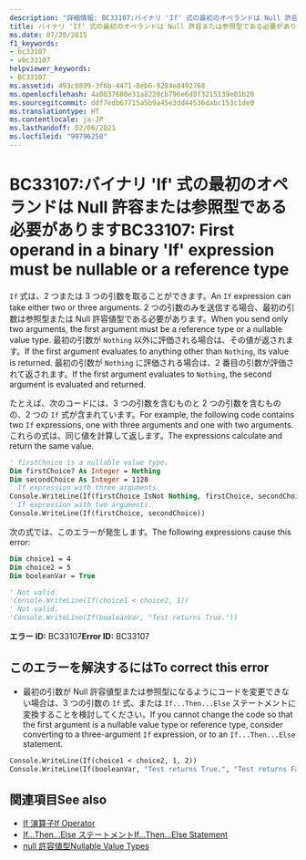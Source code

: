 ```yaml
---
description: "詳細情報: BC33107:バイナリ 'If' 式の最初のオペランドは Null 許容または参照型である必要があります"
title: バイナリ 'If' 式の最初のオペランドは Null 許容または参照型である必要があります
ms.date: 07/20/2015
f1_keywords:
- bc33107
- vbc33107
helpviewer_keywords:
- BC33107
ms.assetid: 493c8899-3f6b-4471-8eb6-9284e8492768
ms.openlocfilehash: 4a0037680e31a8220cb796e6d8f3215139e01b20
ms.sourcegitcommit: ddf7edb67715a5b9a45e3dd44536dabc153c1de0
ms.translationtype: HT
ms.contentlocale: ja-JP
ms.lasthandoff: 02/06/2021
ms.locfileid: "99796250"
---
```

# <a name="bc33107-first-operand-in-a-binary-if-expression-must-be-nullable-or-a-reference-type"></a><span data-ttu-id="2104c-103">BC33107:バイナリ 'If' 式の最初のオペランドは Null 許容または参照型である必要があります</span><span class="sxs-lookup"><span data-stu-id="2104c-103">BC33107: First operand in a binary 'If' expression must be nullable or a reference type</span></span>

<span data-ttu-id="2104c-104">`If` 式は、2 つまたは 3 つの引数を取ることができます。</span><span class="sxs-lookup"><span data-stu-id="2104c-104">An `If` expression can take either two or three arguments.</span></span> <span data-ttu-id="2104c-105">2 つの引数のみを送信する場合、最初の引数は参照型または Null 許容値型である必要があります。</span><span class="sxs-lookup"><span data-stu-id="2104c-105">When you send only two arguments, the first argument must be a reference type or a nullable value type.</span></span> <span data-ttu-id="2104c-106">最初の引数が `Nothing` 以外に評価される場合は、その値が返されます。</span><span class="sxs-lookup"><span data-stu-id="2104c-106">If the first argument evaluates to anything other than `Nothing`, its value is returned.</span></span> <span data-ttu-id="2104c-107">最初の引数が `Nothing` に評価される場合は、2 番目の引数が評価されて返されます。</span><span class="sxs-lookup"><span data-stu-id="2104c-107">If the first argument evaluates to `Nothing`, the second argument is evaluated and returned.</span></span>

 <span data-ttu-id="2104c-108">たとえば、次のコードには、3 つの引数を含むものと 2 つの引数を含むものの、2 つの `If` 式が含まれています。</span><span class="sxs-lookup"><span data-stu-id="2104c-108">For example, the following code contains two `If` expressions, one with three arguments and one with two arguments.</span></span> <span data-ttu-id="2104c-109">これらの式は、同じ値を計算して返します。</span><span class="sxs-lookup"><span data-stu-id="2104c-109">The expressions calculate and return the same value.</span></span>

```vb
' firstChoice is a nullable value type.
Dim firstChoice? As Integer = Nothing
Dim secondChoice As Integer = 1128
' If expression with three arguments.
Console.WriteLine(If(firstChoice IsNot Nothing, firstChoice, secondChoice))
' If expression with two arguments.
Console.WriteLine(If(firstChoice, secondChoice))
```

 <span data-ttu-id="2104c-110">次の式では、このエラーが発生します。</span><span class="sxs-lookup"><span data-stu-id="2104c-110">The following expressions cause this error:</span></span>

```vb
Dim choice1 = 4
Dim choice2 = 5
Dim booleanVar = True

' Not valid.
'Console.WriteLine(If(choice1 < choice2, 1))
' Not valid.
'Console.WriteLine(If(booleanVar, "Test returns True."))
```

 <span data-ttu-id="2104c-111">**エラー ID:** BC33107</span><span class="sxs-lookup"><span data-stu-id="2104c-111">**Error ID:** BC33107</span></span>

## <a name="to-correct-this-error"></a><span data-ttu-id="2104c-112">このエラーを解決するには</span><span class="sxs-lookup"><span data-stu-id="2104c-112">To correct this error</span></span>

- <span data-ttu-id="2104c-113">最初の引数が Null 許容値型または参照型になるようにコードを変更できない場合は、3 つの引数の `If` 式、または `If...Then...Else` ステートメントに変換することを検討してください。</span><span class="sxs-lookup"><span data-stu-id="2104c-113">If you cannot change the code so that the first argument is a nullable value type or reference type, consider converting to a three-argument `If` expression, or to an `If...Then...Else` statement.</span></span>

```vb
Console.WriteLine(If(choice1 < choice2, 1, 2))
Console.WriteLine(If(booleanVar, "Test returns True.", "Test returns False."))
```

## <a name="see-also"></a><span data-ttu-id="2104c-114">関連項目</span><span class="sxs-lookup"><span data-stu-id="2104c-114">See also</span></span>

- [<span data-ttu-id="2104c-115">If 演算子</span><span class="sxs-lookup"><span data-stu-id="2104c-115">If Operator</span></span>](../operators/if-operator.md)
- [<span data-ttu-id="2104c-116">If...Then...Else ステートメント</span><span class="sxs-lookup"><span data-stu-id="2104c-116">If...Then...Else Statement</span></span>](../statements/if-then-else-statement.md)
- [<span data-ttu-id="2104c-117">null 許容値型</span><span class="sxs-lookup"><span data-stu-id="2104c-117">Nullable Value Types</span></span>](../../programming-guide/language-features/data-types/nullable-value-types.md)
